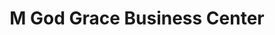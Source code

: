 ---
title: "M God Grace Business Center"
url: /zwedru/m-god-grace-business-center/
shop: convenience
---